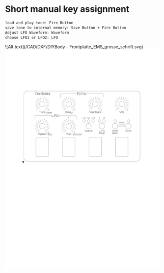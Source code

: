 # Short manual key assignment

    load and play tone: Fire Button
    save tone to internal memory: Save Button + Fire Button
    Adjust LFO Waveform: Waveform
    choose LFO1 or LFO2: LFO

![Alt text](/CAD/DXF/DIYBody - Frontplatte_EMS_grosse_schrift.svg)
<img src="/CAD/DXF/DIYBody - Frontplatte_EMS_grosse_schrift.svg">